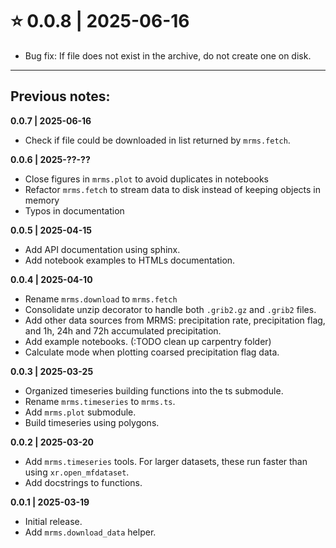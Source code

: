 # ⭐ 0.0.8 | 2025-06-16
- Bug fix: If file does not exist in the archive, do not create one on disk.
___________

## Previous notes:
**0.0.7 | 2025-06-16**
- Check if file could be downloaded in list returned by `mrms.fetch`.

**0.0.6 | 2025-??-??**
- Close figures in `mrms.plot` to avoid duplicates in notebooks
- Refactor `mrms.fetch` to stream data to disk instead of keeping objects in memory
- Typos in documentation

**0.0.5 | 2025-04-15**
- Add API documentation using sphinx.
- Add notebook examples to HTMLs documentation.

**0.0.4 | 2025-04-10**
- Rename `mrms.download` to `mrms.fetch`
- Consolidate unzip decorator to handle both `.grib2.gz` and `.grib2` files.
- Add other data sources from MRMS: precipitation rate, precipitation flag, and 1h, 24h and 72h accumulated precipitation. 
- Add example notebooks. (:TODO clean up carpentry folder)
- Calculate mode when plotting coarsed precipitation flag data.

**0.0.3 | 2025-03-25**
- Organized timeseries building functions into the ts submodule.
- Rename `mrms.timeseries` to `mrms.ts`.
- Add `mrms.plot` submodule.
- Build timeseries using polygons.

**0.0.2 | 2025-03-20**
- Add `mrms.timeseries` tools. For larger datasets, these run faster than using `xr.open_mfdataset`.
- Add docstrings to functions.

**0.0.1 | 2025-03-19**
- Initial release.
- Add `mrms.download_data` helper.